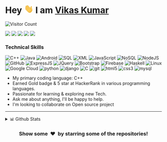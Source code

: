 # Hey <img src="https://raw.githubusercontent.com/ABSphreak/ABSphreak/master/gifs/Hi.gif" width="30px"> I am [Vikas Kumar](http://www.feelthecoder.com)

![Visitor Count](https://komarev.com/ghpvc/?username=feelthecoder)


[<img height="30" src = "https://img.shields.io/badge/Youtube-%23E4405F.svg?&style=for-the-badge&logo=Youtube&logoColor=white">][Youtube]
[<img height="30" src="https://img.shields.io/badge/linkedin-blue.svg?&style=for-the-badge&logo=linkedin&logoColor=white" />][LinkedIn]
[<img height="30" src="https://img.shields.io/badge/facebook-black.svg?&style=for-the-badge&logo=facebook" />][Facebook]
[<img height="30" src="https://img.shields.io/badge/twitter-blue.svg?&style=for-the-badge&logo=twitter" />][Twitter]
[<img height="30" src="https://img.shields.io/badge/instagram-orange.svg?&style=for-the-badge&logo=instagram" />][Instagram]


### Technical Skills

<p align="left">
    <img src="https://www.freeiconspng.com/uploads/c--logo-icon-0.png" alt="C++" width="40" height="40"/>
    <img src="https://images.vexels.com/media/users/3/166401/isolated/preview/b82aa7ac3f736dd78570dd3fa3fa9e24-java-programming-language-icon-by-vexels.png" alt="Java" width="40" height="40"/>
    <img src="https://www.freeiconspng.com/uploads/android-png-0.png" alt="Android" width="40" height="40"/>
    <img src="https://www.freeiconspng.com/uploads/sql-database-icon-png-17.png" alt="SQL" width="40" height="40"/>
    <img src="https://cdn.iconscout.com/icon/free/png-512/xml-file-2330558-1950399.png" alt="XML" width="40" height="40"/>
    <img src="https://www.pngix.com/pngfile/middle/150-1506301_computer-icons-logo-brand-javascript-angle-javascript-logo.png" alt="JavaScript" width="40" height="40"/>
    <img src="https://user-images.githubusercontent.com/44005233/120921368-faf0ef80-c6e0-11eb-93fb-4ac236da6f0a.png" alt="NoSQL" width="40" height="40"/>
    <img src="https://iconape.com/wp-content/png_logo_vector/node-js-2.png" alt="NodeJS" width="40" height="40"/>
    <img src="https://www.freeiconspng.com/uploads/github-logo-icon-5.png" alt="GitHub" width="40" height="40"/>
    <img src="https://user-images.githubusercontent.com/44005233/120921619-35a75780-c6e2-11eb-83a8-b0938788be3a.png" alt="ExpressJS" width="40" height="40"/>
    <img src="https://user-images.githubusercontent.com/44005233/120921700-815a0100-c6e2-11eb-8d7c-1fecfe8821f4.png" alt="JQuery" width="40" height="40"/>
    <img src="https://user-images.githubusercontent.com/44005233/120921731-9e8ecf80-c6e2-11eb-9ea1-aa04f03ced2e.png" alt="Bootstrap" width="40" height="40"/>
    <img src="https://user-images.githubusercontent.com/44005233/120921753-c67e3300-c6e2-11eb-8f2a-f13924b346f2.png" alt="Firebase" width="40" height="40"/>
    <img src="https://user-images.githubusercontent.com/44005233/120921764-d85fd600-c6e2-11eb-8b4b-4ab6b42de352.png" alt="Haskell" width="40" height="40"/>
    <img src="https://user-images.githubusercontent.com/44005233/120921787-0218fd00-c6e3-11eb-973a-80972db0e751.png
" alt="Linux" width="40" height="40"/>
    <img src="https://user-images.githubusercontent.com/44005233/120921794-1230dc80-c6e3-11eb-9ad9-9b417858620d.png" alt="Google Cloud" width="40" height="40"/>
    <img src="https://cdn3.iconfinder.com/data/icons/logos-and-brands-adobe/512/267_Python-512.png" alt="python" width="40" height="40"/>
    <img src="https://static.djangoproject.com/img/logo-django.42234b631760.svg" alt="django" width="40" height="40"/>
    <img src="https://upload.wikimedia.org/wikipedia/commons/1/19/C_Logo.png" alt="C" width="40" height="40"/>
    <img src="https://www.vectorlogo.zone/logos/git-scm/git-scm-icon.svg" alt="git" width="40" height="40"/>
    <img src="https://upload.wikimedia.org/wikipedia/commons/thumb/6/61/HTML5_logo_and_wordmark.svg/512px-HTML5_logo_and_wordmark.svg.png" alt="html5" height="40"/>
    <img src="https://upload.wikimedia.org/wikipedia/commons/thumb/d/d5/CSS3_logo_and_wordmark.svg/1200px-CSS3_logo_and_wordmark.svg.png" alt="css3" height="40"/>
    <img src="https://i.pinimg.com/originals/50/f1/58/50f1582a95bdac10f1c3fa295c8b947b.png" alt="mysql" width="40" height="40"/>
</p>

* My primary coding language: C++
* Earned Gold badge & 5 star at HackerRank in various programming languages.
* Passionate for learning & exploring new Tech.
* Ask me about anything, I'll be happy to help.
* I'm looking to collaborate on Open source project

---

<details>
    <summary>📊 Github Stats</summary>
    <p align="center"> <img src="https://github-readme-stats.vercel.app/api?username=feelthecoder&show_icons=true&theme=gotham" alt="Vikas | Stats" />
</details>

[linkedin]: https://www.linkedin.com/in/feelthecoder/
[Facebook]: https://www.facebook.com/feelthecoder/
[youtube]: https://www.youtube.com/channel/c/feelthecoder
[instagram]: https://www.instagram.com/feel_the_coder
[twitter]: https://www/twitter.com/feel_the_coder

<h3 align="center">Show some &nbsp;❤️&nbsp; by starring some of the repositories!</h3>

<!--
**feelthecoder/feelthecoder** is a ✨ _special_ ✨ repository because its `README.md` (this file) appears on your GitHub profile.

Here are some ideas to get you started:

- 🔭 I’m currently working on ...
- 🌱 I’m currently learning ...
- 👯 I’m looking to collaborate on ...
- 🤔 I’m looking for help with ...
- 💬 Ask me about ...
- 📫 How to reach me: ...
- 😄 Pronouns: ...
- ⚡ Fun fact: ...
-->
